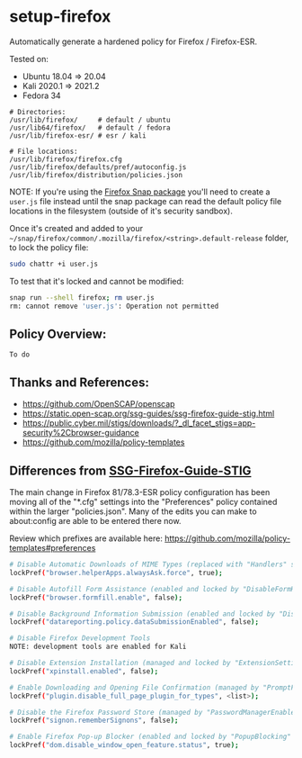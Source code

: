 
# setup-firefox
Automatically generate a hardened policy for Firefox / Firefox-ESR.

Tested on:

* Ubuntu 18.04 => 20.04
* Kali 2020.1 => 2021.2
* Fedora 34

```
# Directories:
/usr/lib/firefox/     # default / ubuntu
/usr/lib64/firefox/   # default / fedora
/usr/lib/firefox-esr/ # esr / kali

# File locations:
/usr/lib/firefox/firefox.cfg
/usr/lib/firefox/defaults/pref/autoconfig.js
/usr/lib/firefox/distribution/policies.json
```

NOTE: If you're using the [Firefox Snap package](https://snapcraft.io/firefox) you'll need to create a `user.js` file instead until the snap package can read the default policy file locations in the filesystem (outside of it's security sandbox).

Once it's created and added to your `~/snap/firefox/common/.mozilla/firefox/<string>.default-release` folder, to lock the policy file:
```bash
sudo chattr +i user.js
```
To test that it's locked and cannot be modified:
```bash
snap run --shell firefox; rm user.js
rm: cannot remove 'user.js': Operation not permitted
```

## Policy Overview:

`To do`

## Thanks and References:
* https://github.com/OpenSCAP/openscap
* https://static.open-scap.org/ssg-guides/ssg-firefox-guide-stig.html
* https://public.cyber.mil/stigs/downloads/?_dl_facet_stigs=app-security%2Cbrowser-guidance
* https://github.com/mozilla/policy-templates

## Differences from [SSG-Firefox-Guide-STIG](https://static.open-scap.org/ssg-guides/ssg-firefox-guide-stig.html)

The main change in Firefox 81/78.3-ESR policy configuration has been moving all of the "*.cfg" settings into the "Preferences" policy contained within the larger "policies.json". Many of the edits you can make to about:config are able to be entered there now. 

Review which prefixes are available here: https://github.com/mozilla/policy-templates#preferences

```bash
# Disable Automatic Downloads of MIME Types (replaced with "Handlers" since v78/v78-ESR, https://github.com/mozilla/policy-templates#handlers)
lockPref("browser.helperApps.alwaysAsk.force", true);

# Disable Autofill Form Assistance (enabled and locked by "DisableFormHistory" since v60/v60-ESR, https://github.com/mozilla/policy-templates#disableformhistory)
lockPref("browser.formfill.enable", false);

# Disable Background Information Submission (enabled and locked by "DisableTelemetry" since v60/v60-ESR, https://github.com/mozilla/policy-templates#disabletelemetry)
lockPref("datareporting.policy.dataSubmissionEnabled", false);

# Disable Firefox Development Tools
NOTE: development tools are enabled for Kali

# Disable Extension Installation (managed and locked by "ExtensionSettings" since v69/v68.1-ESR to allow approved extensions and block all others, https://github.com/mozilla/policy-templates#extensionsettings)
lockPref("xpinstall.enabled", false);

# Enable Downloading and Opening File Confirmation (managed by "PromptForDownloadLocation", https://github.com/mozilla/policy-templates#promptfordownloadlocation
lockPref("plugin.disable_full_page_plugin_for_types", <list>);

# Disable the Firefox Password Store (managed by "PasswordManagerEnabled", https://github.com/mozilla/policy-templates#passwordmanagerenabled
lockPref("signon.rememberSignons", false);

# Enable Firefox Pop-up Blocker (enabled and locked by "PopupBlocking" since v60/v60-ESR, https://github.com/mozilla/policy-templates#popupblocking
lockPref("dom.disable_window_open_feature.status", true);
```
